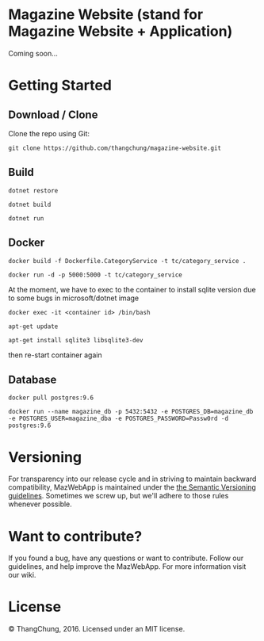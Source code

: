 # Magazine Website (stand for Magazine Website + Application)

Coming soon...

# Getting Started

## Download / Clone

Clone the repo using Git:

`git clone https://github.com/thangchung/magazine-website.git`

## Build

`dotnet restore`

`dotnet build`

`dotnet run`

## Docker

`docker build -f Dockerfile.CategoryService -t tc/category_service .`

`docker run -d -p 5000:5000 -t tc/category_service`

At the moment, we have to exec to the container to install sqlite version due to some bugs in microsoft/dotnet image

`docker exec -it <container id> /bin/bash`

`apt-get update`

`apt-get install sqlite3 libsqlite3-dev`

 then re-start container again  

## Database

`docker pull postgres:9.6`

`docker run --name magazine_db -p 5432:5432 -e POSTGRES_DB=magazine_db -e POSTGRES_USER=magazine_dba -e POSTGRES_PASSWORD=Passw0rd -d postgres:9.6`

# Versioning

For transparency into our release cycle and in striving to maintain backward compatibility, MazWebApp is maintained under the [the Semantic Versioning guidelines](http://semver.org/). Sometimes we screw up, but we'll adhere to those rules whenever possible.

# Want to contribute?

If you found a bug, have any questions or want to contribute. Follow our guidelines, and help improve the MazWebApp. For more information visit our wiki.

# License

© ThangChung, 2016. Licensed under an MIT license.